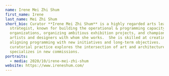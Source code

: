 ```yaml
---
name: Irene Mei Zhi Shum
first_name: Irene
last_name: Mei Zhi Shum
short_bio: Curator **Irene Mei Zhi Shum** is a highly regarded arts leader and
  strategist, known for building the operational & programming capacity of arts
  organizations, organizing ambitious exhibition projects, and championing the
  artists and designers with whom she works.  She is skilled at creating and
  aligning programming with new initiatives and long-term objectives.  Her
  curatorial practice explores the intersection of art and architecture and
  specializes in new commissions.
portraits:
  - media: 2020/10/irene-mei-zhi-shum
website: https://www.ireneshum.com/
---
```

